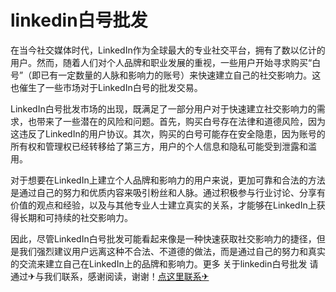 # linkedin白号批发

在当今社交媒体时代，LinkedIn作为全球最大的专业社交平台，拥有了数以亿计的用户。然而，随着人们对个人品牌和职业发展的重视，一些用户开始寻求购买“白号”（即已有一定数量的人脉和影响力的账号）来快速建立自己的社交影响力。这也催生了一些市场对于LinkedIn白号的批发交易。

LinkedIn白号批发市场的出现，既满足了一部分用户对于快速建立社交影响力的需求，也带来了一些潜在的风险和问题。首先，购买白号存在法律和道德风险，因为这违反了LinkedIn的用户协议。其次，购买的白号可能存在安全隐患，因为账号的所有权和管理权已经转移给了第三方，用户的个人信息和隐私可能受到泄露和滥用。

对于想要在LinkedIn上建立个人品牌和影响力的用户来说，更加可靠和合法的方法是通过自己的努力和优质内容来吸引粉丝和人脉。通过积极参与行业讨论、分享有价值的观点和经验，以及与其他专业人士建立真实的关系，才能够在LinkedIn上获得长期和可持续的社交影响力。

因此，尽管LinkedIn白号批发可能看起来像是一种快速获取社交影响力的捷径，但是我们强烈建议用户远离这种不合法、不道德的做法，而是通过自己的努力和真实的交流来建立自己在LinkedIn上的品牌和影响力。更多 关于linkedin白号批发 请通过✈与我们联系，感谢阅读，谢谢！[点这里联系✈](https://acc.k02.cc)